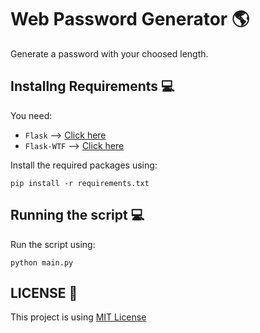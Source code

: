 # Web Password Generator 🌎
Generate a password with your choosed length.

## Installng Requirements 💻

You need:
* ``Flask`` —> [Click here](https://pypi.org/project/Flask/)
* ``Flask-WTF`` —> [Click here](https://pypi.org/project/Flask-WTF/)

Install the required packages using:

```
pip install -r requirements.txt
```

## Running the script 💻

Run the script using:

```
python main.py
```

## LICENSE 📓

This project is using [MIT License](https://opensource.org/licenses/MIT)

